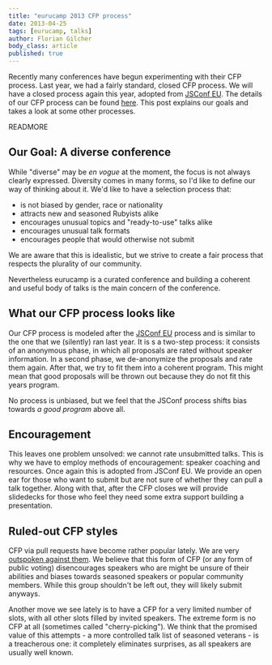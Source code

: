 ```yaml
---
title: "eurucamp 2013 CFP process"
date: 2013-04-25
tags: [eurucamp, talks]
author: Florian Gilcher
body_class: article
published: true
---
```


Recently many conferences have begun experimenting with their CFP process. Last year, we had a fairly standard, closed CFP process. We will have a closed process again this year, adopted from [JSConf EU](http://jsconf.eu). The details of our CFP process can be found [here](http://2013.eurucamp.org/cfp). This post explains our goals and takes a look at some other processes.

READMORE

## Our Goal: A diverse conference

While "diverse" may be *en vogue* at the moment, the focus is not always clearly expressed. Diversity comes in many forms, so I'd like to define our way of thinking about it. We'd like to have a selection process that:

* is not biased by gender, race or nationality
* attracts new and seasoned Rubyists alike
* encourages unusual topics and "ready-to-use" talks alike
* encourages unusual talk formats
* encourages people that would otherwise not submit

We are aware that this is idealistic, but we strive to create a fair process that respects the plurality of our community.

Nevertheless eurucamp is a curated conference and building a coherent and useful body of talks is the main concern of the conference.

## What our CFP process looks like

Our CFP process is modeled after the [JSConf EU](https://jsconf.eu) process and is similar to the one that we (silently) ran last year. It is s a two-step process: it consists of an anonymous phase, in which all proposals are rated without speaker information. In a second phase, we de-anonymize the proposals and rate them again. After that, we try to fit them into a coherent program. This might mean that good proposals will be thrown out because they do not fit this years program.

No process is unbiased, but we feel that the JSConf process shifts bias towards _a good program_ above all.

## Encouragement

This leaves one problem unsolved: we cannot rate unsubmitted talks. This is why we have to employ methods of encouragement: speaker coaching and resources. Once again this is adopted from JSConf EU. We provide an open ear for those who want to submit but are not sure of whether they can pull a talk together.  Along with that, after the CFP closes we will provide slidedecks for those who feel they need some extra support building a presentation.

## Ruled-out CFP styles

CFP via pull requests have become rather popular lately. We are very [outspoken against them](http://www.asquera.de/blog/2012-08-22/hip-but-flawed). We believe that this form of CFP (or any form of public voting) disencourages speakers who are might be unsure of their abilities and biases towards seasoned speakers or popular community members. While this group shouldn't be left out, they will likely submit anyways.

Another move we see lately is to have a CFP for a very limited number of slots, with all other slots filled by invited speakers. The extreme form is no CFP at all (sometimes called "cherry-picking"). We think that the promised value of this attempts - a more controlled talk list of seasoned veterans - is a treacherous one: it completely eliminates surprises, as all speakers are usually well known.
